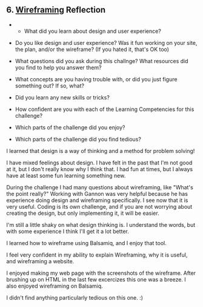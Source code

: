 ## 6. [Wireframing](6_wireframing/readme.md) Reflection

* * What did you learn about design and user experience? 
* Do you like design and user experience? Was it fun working on your site, the plan, and/or the wireframe? (If you hated it, that's OK too)

* What questions did you ask during this challnge? What resources did you find to help you answer them?  
* What concepts are you having trouble with, or did you just figure something out? If so, what?  
* Did you learn any new skills or tricks?
* How confident are you with each of the Learning Competencies for this challenge? 
* Which parts of the challenge did you enjoy?
* Which parts of the challenge did you find tedious?

I learned that design is a way of thinking and a method for problem solving!

I have mixed feelings about design. I have felt in the past that I'm not good at it, but I don't really know why I think that. I had fun at times, but I always have at least some fun learning something new.

During the challenge I had many questions about wireframing, like "What's the point really?" Working with Gannon was very helpful because he has experience doing design and wireframing specifically. I see now that it is very useful. Coding is its own challenge, and if you are not worrying about creating the design, but only implementing it, it will be easier.

I'm still a little shaky on what design thinking is. I understand the words, but with some experience I think I'll get it a lot better.

I learned how to wireframe using Balsamiq, and I enjoy that tool.

I feel very confident in my ability to explain Wireframing, why it is useful, and wireframing a website.

I enjoyed making my web page with the screenshots of the wireframe. After brushing up on HTML in the last few excercizes this one was a breeze. I also enjoyed wireframing on Balsamiq.

I didn't find anything particularly tedious on this one. :)
